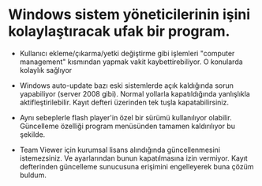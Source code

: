 # Windows sistem yöneticilerinin işini kolaylaştıracak ufak bir program.

- Kullanıcı ekleme/çıkarma/yetki değiştirme gibi işlemleri "computer management" kısmından yapmak vakit kaybettirebiliyor. O konularda kolaylık sağlıyor

- Windows auto-update bazı eski sistemlerde açık kaldığında sorun yapabiliyor (server 2008 gibi). Normal yollarla kapatıldığında yanlışlıkla aktifleştirilebilir. Kayıt defteri üzerinden tek tuşla kapatabilirsiniz.

- Aynı sebeplerle flash player'in özel bir sürümü kullanılıyor olabilir. Güncelleme özelliği program menüsünden tamamen kaldırılıyor bu şekilde.

- Team Viewer için kurumsal lisans alındığında güncellenmesini istemezsiniz. Ve ayarlarından bunun kapatılmasına izin vermiyor. Kayıt defterinden güncelleme sunucusuna erişimini engelleyerek buna çözüm buldum.
